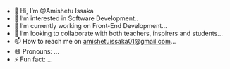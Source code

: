 - 👋 Hi, I’m @Amishetu Issaka 
- 👀 I’m interested in Software Development..
- 🌱 I’m currently working on Front-End Development...
- 💞️ I’m looking to collaborate with both teachers, inspirers and students...
- 📫 How to reach me on amishetuissaka01@gmail.com...
- 😄 Pronouns: ...
- ⚡ Fun fact: ...

<!---
Amishetu20/Amishetu20 is a ✨ special ✨ repository because its `README.md` (this file) appears on your GitHub profile.
You can click the Preview link to take a look at your changes.
--->
